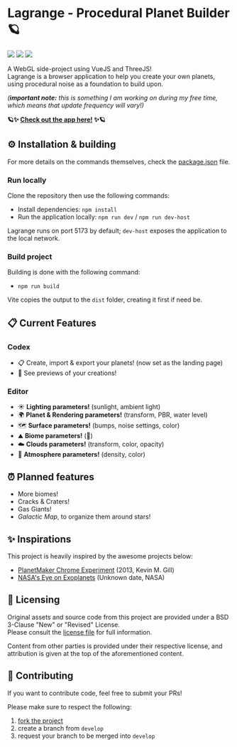 # Lagrange - Procedural Planet Builder 🪐

<p>
  <img src="https://img.shields.io/badge/VueJS-3.4-%2342B883?logo=vuedotjs&labelColor=%2335495E&logoColor=white">
  <img src="https://img.shields.io/badge/Vite-5.2-%23BD34FE?logo=vite&labelColor=%2335495E&logoColor=white">
  <img src="https://img.shields.io/badge/ThreeJS-r166-%23049EF4?logo=threedotjs&labelColor=%2335495E&logoColor=white">
</p>

A WebGL side-project using VueJS and ThreeJS! <br>
Lagrange is a browser application to help you create your own planets, using procedural noise as a foundation to build upon.

_(**important note:** this is something I am working on during my free time, which means that update frequency will vary!)_

**🪐✨ [Check out the app here!](https://lagrange.eepyberry.me) ✨🪐**

## ⚙️ Installation & building

For more details on the commands themselves, check the [package.json](https://github.com/EepyBerry/lagrange/blob/main/package.json) file.

### Run locally

Clone the repository then use the following commands:

- Install dependencies: `npm install`
- Run the application locally: `npm run dev` / `npm run dev-host`

Lagrange runs on port 5173 by default; `dev-host` exposes the application to the local network.

### Build project

Building is done with the following command:

- `npm run build`

Vite copies the output to the `dist` folder, creating it first if need be.

## 📋 Current Features

### Codex

- 📋 Create, import & export your planets! (now set as the landing page)
- 🔎 See previews of your creations!

### Editor

- ☀️ **Lighting parameters!** (sunlight, ambient light)
- 🌍 **Planet & Rendering parameters!** (transform, PBR, water level)
- 🗺️ **Surface parameters!** (bumps, noise settings, color)
- ⛰️ **Biome parameters!** (🚧)
- ☁️ **Clouds parameters!** (transform, color, opacity)
- 🌈 **Atmosphere parameters!** (density, color)

## ⏰ Planned features

- More biomes!
- Cracks & Craters!
- Gas Giants!
- _Galactic Map_, to organize them around stars!

## ✨ Inspirations

This project is heavily inspired by the awesome projects below:

- [PlanetMaker Chrome Experiment](https://planetmaker.apoapsys.com) (2013, Kevin M. Gill)
- [NASA's Eye on Exoplanets](https://eyes.nasa.gov/apps/exo/#/) (Unknown date, NASA)

## 📓 Licensing

Original assets and source code from this project are provided under a BSD 3-Clause "New" or "Revised" License.<br>
Please consult the [license file](LICENSE) for full information.

Content from other parties is provided under their respective license, and attribution is given at the top of the aforementioned content.

## 🤝 Contributing

If you want to contribute code, feel free to submit your PRs!

Please make sure to respect the following:

1. [fork the project](https://docs.github.com/en/get-started/exploring-projects-on-github/contributing-to-a-project)
2. create a branch from `develop`
3. request your branch to be merged into `develop`
